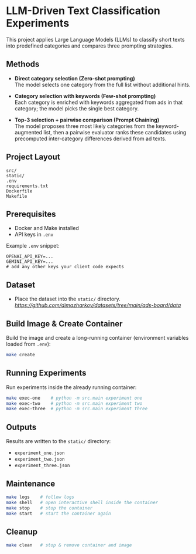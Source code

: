 # LLM-Driven Text Classification Experiments

This project applies Large Language Models (LLMs) to classify short texts into predefined categories and compares three prompting strategies.

## Methods
- **Direct category selection (Zero-shot prompting)**  
  The model selects one category from the full list without additional hints.

- **Category selection with keywords (Few-shot prompting)**  
  Each category is enriched with keywords aggregated from ads in that category; the model picks the single best category.

- **Top-3 selection + pairwise comparison (Prompt Chaining)**  
  The model proposes three most likely categories from the keyword-augmented list, then a pairwise evaluator ranks these candidates using precomputed inter-category differences derived from ad texts.

## Project Layout
```
src/
static/
.env
requirements.txt
Dockerfile
Makefile
```

## Prerequisites
- Docker and Make installed
- API keys in `.env`

Example `.env` snippet:
```env
OPENAI_API_KEY=...
GEMINI_API_KEY=...
# add any other keys your client code expects
```

## Dataset
- Place the dataset into the `static/` directory.  
  *https://github.com/dimazharkov/datasets/tree/main/ads-board/data*

## Build Image & Create Container
Build the image and create a long-running container (environment variables loaded from `.env`):
```bash
make create
```

## Running Experiments
Run experiments inside the already running container:
```bash
make exec-one    # python -m src.main experiment one
make exec-two    # python -m src.main experiment two
make exec-three  # python -m src.main experiment three
```

## Outputs
Results are written to the `static/` directory:
- `experiment_one.json`
- `experiment_two.json`
- `experiment_three.json`

## Maintenance
```bash
make logs    # follow logs
make shell   # open interactive shell inside the container
make stop    # stop the container
make start   # start the container again
```

## Cleanup
```bash
make clean   # stop & remove container and image